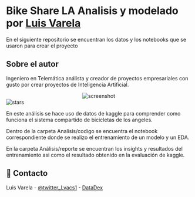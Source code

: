 # Bike Share LA Analisis y modelado por [Luis Varela](https://www.linkedin.com/in/luisvacs/)

En el siguiente repositorio se encuentran los datos y los notebooks que se usaron para crear el proyecto 

## Sobre el autor
Ingeniero en Telemática análista y creador de proyectos empresariales con gusto por crear proyectos de Inteligencia Artificial. 

<div align="center"> 
  <img src="[https://placehold.co/600x400?text=Your+Screenshot+here](https://cdn.vox-cdn.com/thumbor/wfqju87_tWu3voa0spR4-4H8XAo=/0x0:5661x4414/1200x800/filters:focal(2379x1755:3283x2659)/cdn.vox-cdn.com/uploads/chorus_image/image/63138975/shutterstock_734029624.0.jpg)" alt="screenshot" />
</div>

  <a >
    <img src="[https://img.shields.io/github/stars/Louis3797/awesome-readme-template](https://cdn.vox-cdn.com/thumbor/wfqju87_tWu3voa0spR4-4H8XAo=/0x0:5661x4414/1200x800/filters:focal(2379x1755:3283x2659)/cdn.vox-cdn.com/uploads/chorus_image/image/63138975/shutterstock_734029624.0.jpg)" alt="stars" />
  </a>

En este análisis se hace uso de datos de kaggle para comprender como funciona el sistema compartido de bicicletas de los angeles.

Dentro de la carpeta Analisis/codigo se encuentra el notebook correspondiente donde se realizo el entrenamiento de un modelo y un EDA.

En la carpeta Análisis/reporte se encuentran los insights y resultados del entrenamiento asi como el resultado obtenido en la evaluación de kaggle.


<!-- Contact -->
## :handshake: Contacto

Luis Varela - [@twitter_Lvacs1](https://twitter.com/Lvacs1) - [DataDex](https://www.tiktok.com/@datadex)
